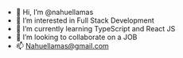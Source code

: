- 👋 Hi, I’m @nahuellamas
- 👀 I’m interested in Full Stack Development
- 🌱 I’m currently learning TypeScript and React JS
- 💞️ I’m looking to collaborate on a JOB
- 📫 Nahuellamas@gmail.com

<!---
nahuellamas/nahuellamas is a ✨ special ✨ repository because its `README.md` (this file) appears on your GitHub profile.
You can click the Preview link to take a look at your changes.
--->
